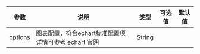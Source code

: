 |参数|说明|类型|可选值|默认值|
|----|----|----|----|----|
|options|图表配置，符合echart标准配置项   详情可参考 echart 官网|String|||
